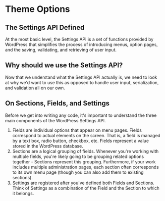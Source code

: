 # Theme Options

## The Settings API Defined

At the most basic level, the Settings API is a set of functions provided by WordPress that simplifies the process of introducing menus, option pages, and the saving, validating, and retrieving of user input.

## Why should we use the Settings API?
Now that we understand what the Settings API actually is, we need to look at why we'd want to use this as opposed to handle user input, serialization, and validation all on our own.

## On Sections, Fields, and Settings
Before we get into writing any code, it's important to understand the three main components of the WordPress Settings API.

1. Fields are individual options that appear on menu pages. Fields correspond to actual elements on the screen. That is, a field is managed by a text box, radio button, checkbox, etc. Fields represent a value stored in the WordPress database.
2. Sections are a logical grouping of fields. Whenever you're working with multiple fields, you're likely going to be grouping related options together - Sections represent this grouping. Furthermore, if your work includes multiple administration pages, each section often corresponds to its own menu page (though you can also add them to existing sections).
3. Settings are registered after you've defined both Fields and Sections. Think of Settings as a combination of the Field and the Section to which it belongs.